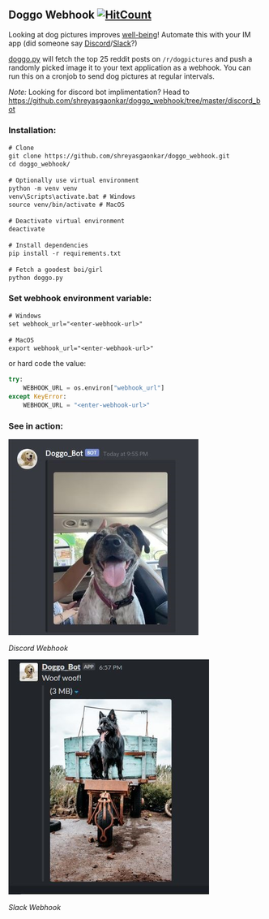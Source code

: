 ## Doggo Webhook [![HitCount](http://hits.dwyl.com/shreyasgaonkar/doggo_webhook.svg)](http://hits.dwyl.com/shreyasgaonkar/doggo_webhook)

Looking at dog pictures improves [well-being](https://www.psychologytoday.com/ie/blog/your-online-secrets/202004/looking-pictures-dogs-improves-well-being)! Automate this with your IM app (did someone say [Discord](https://discord.com/)/[Slack](https://slack.com/)?)

[doggo.py](doggo.py) will fetch the top 25 reddit posts on ```/r/dogpictures``` and push a randomly picked image it to your text application as a webhook. You can run this on a cronjob to send dog pictures at regular intervals.

*Note:* Looking for discord bot implimentation? Head to https://github.com/shreyasgaonkar/doggo_webhook/tree/master/discord_bot

### Installation:
```Shell
# Clone
git clone https://github.com/shreyasgaonkar/doggo_webhook.git
cd doggo_webhook/

# Optionally use virtual environment
python -m venv venv
venv\Scripts\activate.bat # Windows
source venv/bin/activate # MacOS

# Deactivate virtual environment
deactivate

# Install dependencies
pip install -r requirements.txt

# Fetch a goodest boi/girl
python doggo.py
```


### Set webhook environment variable:
```Shell
# Windows
set webhook_url="<enter-webhook-url>"

# MacOS
export webhook_url="<enter-webhook-url>"
```

or hard code the value:

```Python
try:
    WEBHOOK_URL = os.environ["webhook_url"]
except KeyError:
    WEBHOOK_URL = "<enter-webhook-url>"
```

### See in action:
![Discord](img/discord.JPG)

*Discord Webhook*

![Slack](img/slack.JPG)

*Slack Webhook*
